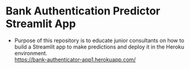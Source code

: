 # Bank Authentication Predictor Streamlit App
- Purpose of this repository is to educate junior consultants on how to build a Streamlit app to make predictions and deploy it in the Heroku environment.<br>
 https://bank-authenticator-app1.herokuapp.com/

